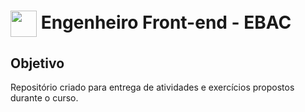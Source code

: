<h1>
    <a href="https://www.dio.me/">
     <img align="center" height="42px" src="https://new.lms.ebaconline.com.br/_nuxt/img/ebac-logo-white.30dcbfc.svg"></a>
    <span>Engenheiro Front-end - EBAC</span>
</h1>

## Objetivo
Repositório criado para entrega de atividades e exercícios propostos durante o curso.
